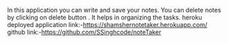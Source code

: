 In this application you can write and  save your notes. You can delete notes by clicking on delete button . It helps in organizing the tasks.
heroku deployed application link:-https://shamshernotetaker.herokuapp.com/
github link:-https://github.com/SSinghcode/noteTaker
